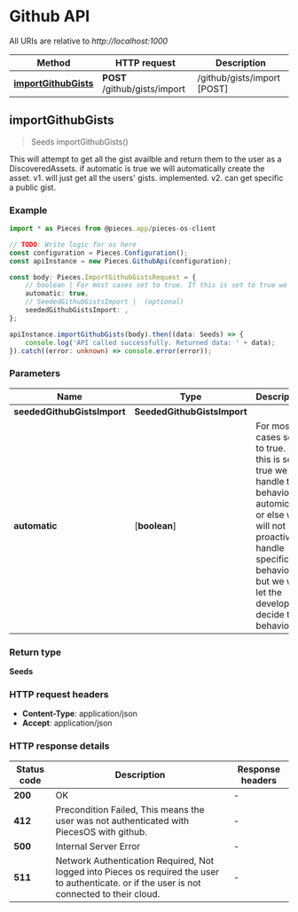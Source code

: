 # Github API

All URIs are relative to *http://localhost:1000*

Method | HTTP request | Description
------------- | ------------- | -------------
[**importGithubGists**](GithubApi#importgithubgists) | **POST** /github/gists/import | /github/gists/import [POST]


## **importGithubGists**
> Seeds importGithubGists()

This will attempt to get all the gist availble and return them to the user as a DiscoveredAssets.  if automatic is true we will automatically create the asset.  v1. will just get all the users\' gists. implemented. v2. can get specific a public gist.

### Example

```typescript
import * as Pieces from @pieces.app/pieces-os-client

// TODO: Write logic for os here
const configuration = Pieces.Configuration();
const apiInstance = new Pieces.GithubApi(configuration);

const body: Pieces.ImportGithubGistsRequest = {
    // boolean | For most cases set to true. If this is set to true we will handle the behavior automically or else we will not proactively handle specific behavior but we will let the developer decide the behavior. (optional)
    automatic: true,
    // SeededGithubGistsImport |  (optional)
    seededGithubGistsImport: ,
};

apiInstance.importGithubGists(body).then((data: Seeds) => {
    console.log('API called successfully. Returned data: ' + data);
}).catch((error: unknown) => console.error(error));
```

### Parameters

Name | Type | Description  | Notes
------------- | ------------- | ------------- | -------------
 **seededGithubGistsImport** | **SeededGithubGistsImport**|  |
 **automatic** | [**boolean**] | For most cases set to true. If this is set to true we will handle the behavior automically or else we will not proactively handle specific behavior but we will let the developer decide the behavior. | (optional) defaults to true


### Return type

**Seeds**

### HTTP request headers

- **Content-Type**: application/json
- **Accept**: application/json


### HTTP response details
| Status code | Description | Response headers |
|-------------|-------------|------------------|
**200** | OK |  -  |
**412** | Precondition Failed, This means the user was not authenticated with PiecesOS with github. |  -  |
**500** | Internal Server Error |  -  |
**511** | Network Authentication Required, Not logged into Pieces os required the user to authenticate. or if the user is not connected to their cloud. |  -  |





